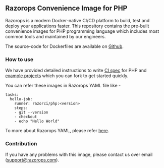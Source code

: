 ## Razorops Convenience Image for PHP

Razorops is a modern Docker-native CI/CD platform to build, test and deploy your applications faster. This repository contains the pre-built convenience images for PHP programming language which includes most common tools and maintained by our engineers.

The source-code for Dockerfiles are available on [Github](https://github.com/razorci/image-gen/tree/master/generated/php).

### How to use

We have provided detailed instructions to write [CI spec](https://docs.razorops.com/guides/php) for PHP and [example projects](https://docs.razorops.com/guides/examples/) which you can fork to get started quickly.

You can refer these images in Razorops YAML file like -

```
tasks:
  hello-job:
    runner: razorci/php:<version>
    steps:
    - git --version
    - checkout
    - echo "Hello World"
```

To more about Razorops YAML, please refer [here](https://docs.razorops.com/config/spec/).

### Contribution

If you have any problems with this image, please contact us over email (support@razorops.com).
